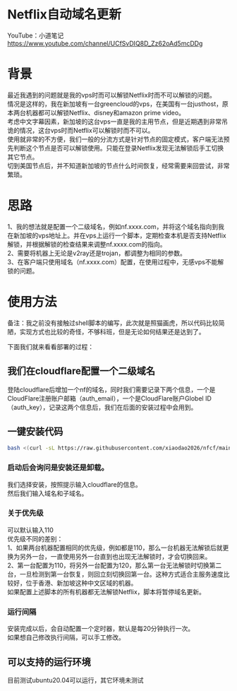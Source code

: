 # Netflix自动域名更新

YouTube：小道笔记
https://www.youtube.com/channel/UCfSvDIQ8D_Zz62oAd5mcDDg

# 背景
最近我遇到的问题就是我的vps时而可以解锁Netflix时而不可以解锁的问题。<br>
情况是这样的，我在新加坡有一台greencloud的vps，在美国有一台justhost，原本两台机器都可以解锁Netflix、disney和amazon prime video。<br>
考虑中文字幕因素，新加坡的这台vps一直是我的主用节点，但是近期遇到非常吊诡的情况，这台vps时而Netflix可以解锁时而不可以。<br>
使用就非常的不方便，我们一般的分流方式是针对节点的固定模式，客户端无法预先判断这个节点是否可以解锁使用。只能在登录Netflix发现无法解锁后手工切换其它节点。<br>
切到美国节点后，并不知道新加坡的节点什么时间恢复，经常需要来回尝试，非常繁琐。<br>

# 思路
1、我的想法就是配置一个二级域名，例如nf.xxxx.com，并将这个域名指向到我在新加坡的vps地址上。并在vps上运行一个脚本，定期检查本机是否支持Netflix解锁，并根据解锁的检查结果来调整nf.xxxx.com的指向。<br>
2、需要将机器上无论是v2ray还是trojan，都调整为相同的参数。<br>
3、在客户端只使用域名（nf.xxxx.com）配置，在使用过程中，无感vps不能解锁的问题。<br>

# 使用方法
备注：我之前没有接触过shell脚本的编写，此次就是照猫画虎，所以代码比较简陋，实现方式也比较的奇怪，不够科班，但是无论如何结果还是达到了。<br>

下面我们就来看看部署的过程：<br>

## 我们在cloudflare配置一个二级域名

登陆cloudflare后增加一个nf的域名，同时我们需要记录下两个信息，一个是CloudFlare注册账户邮箱（auth_email），一个是CloudFlare账户Globel ID（auth_key），记录这两个信息后，我们在后面的安装过程中会用到。

## 一键安装代码

```bash
bash <(curl -sL https://raw.githubusercontent.com/xiaodao2026/nfcf/main/nfcf.sh)
```

### 启动后会询问是安装还是卸载。
我们选择安装，按照提示输入cloudflare的信息。<br>
然后我们输入域名和子域名。<br>

### 关于优先级
可以默认输入110<br>
优先级不同的差别：<br>
1、如果两台机器配置相同的优先级，例如都是110，那么一台机器无法解锁后就更换为另外一台，一直使用另外一台直到也出现无法解锁时，才会切换回来。<br>
2、第一台配置为110，将另外一台配置为120，那么第一台无法解锁时切换第二台，一旦检测到第一台恢复，则回立刻切换回第一台。这种方式适合主服务速度比较好，位于香港、新加坡这种中文区域的机器。<br>
如果配置上述脚本的所有机器都无法解锁Netflix，脚本将暂停域名更新。<br>

### 运行间隔
安装完成以后，会自动配置一个定时器，默认是每20分钟执行一次。<br>
如果想自己修改执行间隔，可以手工修改。<br>

## 可以支持的运行环境
目前测试ubuntu20.04可以运行，其它环境未测试<br>
